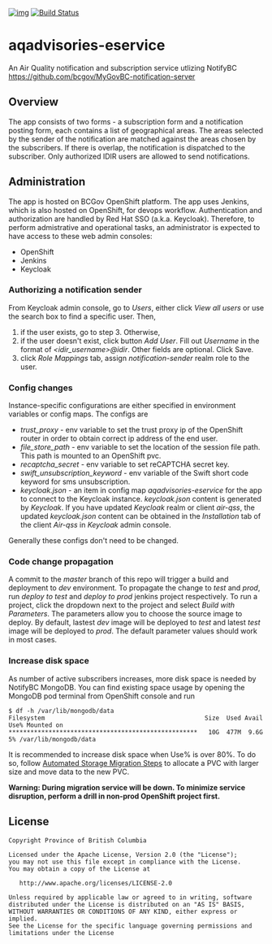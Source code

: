 [![img](https://img.shields.io/badge/Lifecycle-Stable-97ca00)](https://github.com/bcgov/repomountie/blob/master/doc/lifecycle-badges.md)
[![Build Status](https://jenkins-ef3999-tools.apps.silver.devops.gov.bc.ca/buildStatus/icon?job=build+aqadvisories-eservice+and+deploy+to+dev)](https://jenkins-ef3999-tools.apps.silver.devops.gov.bc.ca/job/build%20aqadvisories-eservice%20and%20deploy%20to%20dev/)



# aqadvisories-eservice
An Air Quality notification and subscription service utlizing NotifyBC https://github.com/bcgov/MyGovBC-notification-server

## Overview
The app consists of two forms - a subscription form and a notification posting form, each contains a list of geographical areas. The areas selected by the sender of the notification are matched against the areas chosen by the subscribers. If there is overlap, the notification is dispatched to the subscriber.
Only authorized IDIR users are allowed to send notifications.

## Administration
The app is hosted on BCGov OpenShift platform. The app uses Jenkins, which is also hosted on OpenShift, for devops workflow. Authentication and authorization are handled by Red Hat SSO (a.k.a. Keycloak). Therefore, to perform admistrative and operational tasks, an administrator is expected to have access to these web admin consoles:
* OpenShift
* Jenkins
* Keycloak

### Authorizing a notification sender
From Keycloak admin console, go to *Users*, either click *View all users* or use the search box to find a specific user.  Then,
1.  if the user exists, go to step 3. Otherwise,
2.  if the user doesn't exist, click button *Add User*. Fill out *Username* in the format of *\<idir_username\>@idir*. Other fields are optional. Click Save. 
3. click *Role Mappings* tab, assign *notification-sender* realm role to the user.

### Config changes
Instance-specific configurations are either specified in environment variables or config maps. The configs are
* *trust_proxy* - env variable to set the trust proxy ip of the OpenShift router in order to obtain correct ip address of the end user. 
* *file_store_path* - env variable to set the location of the session file path. This path is mounted to an OpenShift pvc.
* *recaptcha_secret* - env variable to set reCAPTCHA secret key.
* *swift_unsubscription_keyword* - env variable of the Swift short code keyword for sms unsubscription.
* *keycloak.json* - an item in config map  *aqadvisories-eservice* for the app to connect to the Keycloak instance. *keycloak.json* content is generated by *Keycloak*. If you have updated *Keycloak* realm or client *air-qss*, the updated *keycloak.json* content can be obtained in the *Installation* tab of the client *Air-qss* in *Keycloak* admin console.

Generally these configs don't need to be changed.

### Code change propagation
A commit to the *master* branch of this repo will trigger a build and deployment to *dev* environment. To propagate the change to *test* and *prod*, run *deploy to test* and *deploy to prod* jenkins project respectively. To run a project,  click the dropdown next to the project and select *Build with Parameters*. The parameters allow you to choose the source image to deploy. By default, lastest *dev* image will be deployed to *test* and latest *test* image will be deployed to *prod*. The default parameter values should work in most cases.

### Increase disk space
As number of active subscribers increases, more disk space is needed by NotifyBC MongoDB. You can find existing space usage by opening the MongoDB pod terminal from OpenShift console and run

```
$ df -h /var/lib/mongodb/data
Filesystem                                            Size  Used Avail Use% Mounted on
****************************************************   10G  477M  9.6G   5% /var/lib/mongodb/data
```

It is recommended to increase disk space when Use% is over 80%. To do so, follow [Automated Storage Migration Steps](
https://github.com/BCDevOps/StorageMigration/blob/master/MigrationSteps.md#automated-storage-migration-steps) to allocate a PVC with larger size and move data to the new PVC. 

__Warning: During migration service will be down. To minimize service disruption, perform a drill in non-prod OpenShift project first.__

## License

    Copyright Province of British Columbia

    Licensed under the Apache License, Version 2.0 (the "License");
    you may not use this file except in compliance with the License.
    You may obtain a copy of the License at 

       http://www.apache.org/licenses/LICENSE-2.0

    Unless required by applicable law or agreed to in writing, software
    distributed under the License is distributed on an "AS IS" BASIS,
    WITHOUT WARRANTIES OR CONDITIONS OF ANY KIND, either express or implied.
    See the License for the specific language governing permissions and
    limitations under the License
